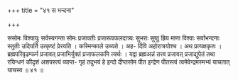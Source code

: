 +++
title = "४१ स भन्दना"

+++

ससोमः विश्वायुः सर्वस्यगन्ता सोमः प्रजावतीः प्रजारूपफलदात्र्यः सुभराः सुष्ठु ह्रिय माणा विश्वाः सर्वाभन्दनाः स्तुतीः उदियर्ति उत्कृष्टं प्रेरयति । कस्मिन्काले उच्यते । अह- र्दिवि अहोरात्रयोश्च । अथ प्रत्यक्षकृतः । ब्रह्मपरिवृढम्फर्म प्रजावत् प्रजाभिर्युक्तं प्रजाफलकमि त्यर्थः । यद्वा ब्रह्मअन्नं तत्त्व प्रजावत् प्रजाद्युपेतं तथा रयिन्धनं कीदृशं अशपस्त्यं व्याप्त- गृहं तदुभयं हे इन्दो दीप्तसोम पीत इन्द्रेण पीतस्त्वं त्वमेवेन्द्रमस्मभ्यं याचतात् याचस्व ॥ ४१ ॥